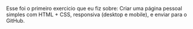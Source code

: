 Esse foi o primeiro exercicio que eu fiz sobre: Criar uma página pessoal simples com HTML + CSS, responsiva (desktop e mobile), e enviar para o GitHub.